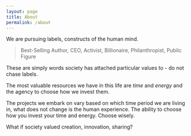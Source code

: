 ```yaml
---
layout: page
title: About
permalink: /about
---
```

We are pursuing labels, constructs of the human mind.

> Best-Selling Author, CEO, Activist, Billionaire, Philanthropist, Public Figure

These are simply words society has attached particular values to - do not chase labels.

The most valuable resources we have in this life are *time* and *energy* and the agency to choose how we invest them.

The projects we embark on vary based on which time period we are living in, what does not change is the human experience. The ability to choose how you invest your time and energy. Choose wisely.

What if society valued creation, innovation, sharing?
